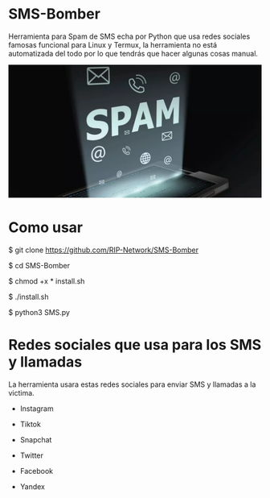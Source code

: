 # SMS-Bomber
Herramienta para Spam de SMS echa por Python que usa redes sociales famosas funcional para Linux y Termux, la herramienta no está automatizada del todo por lo que tendrás que hacer algunas cosas manual.

![Screenshot](sms.png)
# Como usar

$ git clone https://github.com/RIP-Network/SMS-Bomber

$ cd SMS-Bomber

$ chmod +x * install.sh

$ ./install.sh

$ python3 SMS.py

# Redes sociales que usa para los SMS y llamadas

La herramienta usara estas redes sociales para enviar SMS y llamadas a la victima. 

* Instagram

* Tiktok

* Snapchat

* Twitter

* Facebook 

* Yandex
